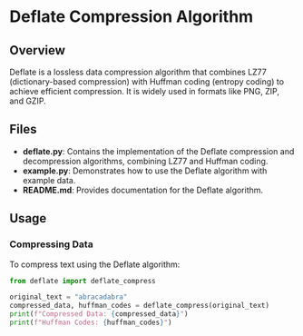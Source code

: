 # Deflate Compression Algorithm

## Overview

Deflate is a lossless data compression algorithm that combines LZ77 (dictionary-based compression) with Huffman coding (entropy coding) to achieve efficient compression. It is widely used in formats like PNG, ZIP, and GZIP.

## Files

- **deflate.py**: Contains the implementation of the Deflate compression and decompression algorithms, combining LZ77 and Huffman coding.
- **example.py**: Demonstrates how to use the Deflate algorithm with example data.
- **README.md**: Provides documentation for the Deflate algorithm.

## Usage

### Compressing Data

To compress text using the Deflate algorithm:

```python
from deflate import deflate_compress

original_text = "abracadabra"
compressed_data, huffman_codes = deflate_compress(original_text)
print(f"Compressed Data: {compressed_data}")
print(f"Huffman Codes: {huffman_codes}")
